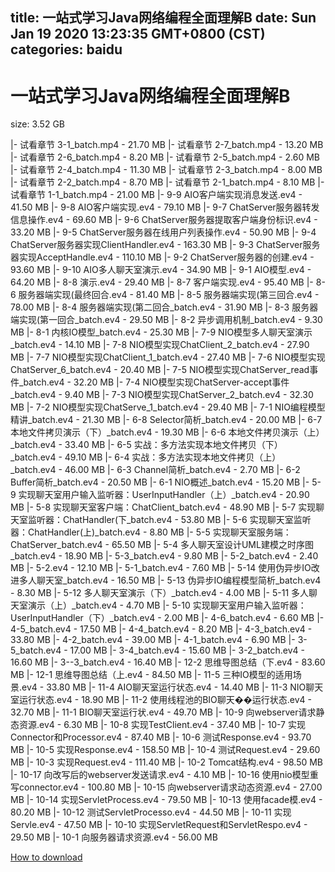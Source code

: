 
title: 一站式学习Java网络编程全面理解B
date: Sun Jan 19 2020 13:23:35 GMT+0800 (CST)    
categories: baidu
---

# 一站式学习Java网络编程全面理解B
size: 3.52 GB
 
 
|- 试看章节 3-1_batch.mp4 - 21.70 MB
|- 试看章节 2-7_batch.mp4 - 13.20 MB
|- 试看章节 2-6_batch.mp4 - 8.20 MB
|- 试看章节 2-5_batch.mp4 - 2.60 MB
|- 试看章节 2-4_batch.mp4 - 11.30 MB
|- 试看章节 2-3_batch.mp4 - 8.00 MB
|- 试看章节 2-2_batch.mp4 - 8.70 MB
|- 试看章节 2-1_batch.mp4 - 8.10 MB
|- 试看章节 1-1_batch.mp4 - 21.00 MB
|- 9-9 AIO客户端实现消息发送.ev4 - 41.50 MB
|- 9-8 AIO客户端实现.ev4 - 79.10 MB
|- 9-7 ChatServer服务器转发信息操作.ev4 - 69.60 MB
|- 9-6 ChatServer服务器提取客户端身份标识.ev4 - 33.20 MB
|- 9-5 ChatServer服务器在线用户列表操作.ev4 - 50.90 MB
|- 9-4 ChatServer服务器实现ClientHandler.ev4 - 163.30 MB
|- 9-3 ChatServer服务器实现AcceptHandle.ev4 - 110.10 MB
|- 9-2 ChatServer服务器的创建.ev4 - 93.60 MB
|- 9-10 AIO多人聊天室演示.ev4 - 34.90 MB
|- 9-1 AIO模型.ev4 - 64.20 MB
|- 8-8 演示.ev4 - 29.40 MB
|- 8-7 客户端实现.ev4 - 95.40 MB
|- 8-6 服务器端实现(最终回合.ev4 - 81.40 MB
|- 8-5 服务器端实现(第三回合.ev4 - 78.00 MB
|- 8-4 服务器端实现(第二回合_batch.ev4 - 31.90 MB
|- 8-3 服务器端实现(第一回合_batch.ev4 - 29.50 MB
|- 8-2 异步调用机制_batch.ev4 - 9.30 MB
|- 8-1 内核IO模型_batch.ev4 - 25.30 MB
|- 7-9 NIO模型多人聊天室演示_batch.ev4 - 14.10 MB
|- 7-8 NIO模型实现ChatClient_2_batch.ev4 - 27.90 MB
|- 7-7 NIO模型实现ChatClient_1_batch.ev4 - 27.40 MB
|- 7-6 NIO模型实现ChatServer_6_batch.ev4 - 20.40 MB
|- 7-5  NIO模型实现ChatServer_read事件_batch.ev4 - 32.20 MB
|- 7-4 NIO模型实现ChatServer-accept事件_batch.ev4 - 9.40 MB
|- 7-3 NIO模型实现ChatServer_2_batch.ev4 - 32.30 MB
|- 7-2 NIO模型实现ChatServe_1_batch.ev4 - 29.40 MB
|- 7-1 NIO编程模型精讲_batch.ev4 - 21.30 MB
|- 6-8 Selector简析_batch.ev4 - 20.00 MB
|- 6-7 本地文件拷贝演示（下）_batch.ev4 - 19.30 MB
|- 6-6 本地文件拷贝演示（上）_batch.ev4 - 33.40 MB
|- 6-5 实战：多方法实现本地文件拷贝（下）_batch.ev4 - 49.10 MB
|- 6-4 实战：多方法实现本地文件拷贝（上）_batch.ev4 - 46.00 MB
|- 6-3 Channel简析_batch.ev4 - 2.70 MB
|- 6-2 Buffer简析_batch.ev4 - 20.50 MB
|- 6-1 NIO概述_batch.ev4 - 15.20 MB
|- 5-9 实现聊天室用户输入监听器：UserInputHandler（上）_batch.ev4 - 20.90 MB
|- 5-8 实现聊天室客户端：ChatClient_batch.ev4 - 48.90 MB
|- 5-7 实现聊天室监听器：ChatHandler(下_batch.ev4 - 53.80 MB
|- 5-6 实现聊天室监听器：ChatHandler(上)_batch.ev4 - 8.80 MB
|- 5-5 实现聊天室服务端：ChatServer_batch.ev4 - 65.50 MB
|- 5-4 多人聊天室设计UML建模之时序图_batch.ev4 - 18.90 MB
|- 5-3_batch.ev4 - 9.80 MB
|- 5-2_batch.ev4 - 2.40 MB
|- 5-2.ev4 - 12.10 MB
|- 5-1_batch.ev4 - 7.60 MB
|- 5-14 使用伪异步IO改进多人聊天室_batch.ev4 - 16.50 MB
|- 5-13 伪异步IO编程模型简析_batch.ev4 - 8.30 MB
|- 5-12 多人聊天室演示（下）_batch.ev4 - 4.00 MB
|- 5-11 多人聊天室演示（上）_batch.ev4 - 4.70 MB
|- 5-10 实现聊天室用户输入监听器：UserInputHandler（下）_batch.ev4 - 2.00 MB
|- 4-6_batch.ev4 - 6.60 MB
|- 4-5_batch.ev4 - 17.50 MB
|- 4-4_batch.ev4 - 8.20 MB
|- 4-3_batch.ev4 - 33.80 MB
|- 4-2_batch.ev4 - 39.00 MB
|- 4-1_batch.ev4 - 6.90 MB
|- 3-5_batch.ev4 - 17.00 MB
|- 3-4_batch.ev4 - 15.60 MB
|- 3-2_batch.ev4 - 16.60 MB
|- 3--3_batch.ev4 - 16.40 MB
|- 12-2 思维导图总结（下.ev4 - 83.60 MB
|- 12-1 思维导图总结（上.ev4 - 84.50 MB
|- 11-5 三种IO模型的适用场景.ev4 - 33.80 MB
|- 11-4 AIO聊天室运行状态.ev4 - 14.40 MB
|- 11-3 NIO聊天室运行状态.ev4 - 18.90 MB
|- 11-2 使用线程池的BIO聊天��运行状态.ev4 - 32.70 MB
|- 11-1 BIO聊天室运行状.ev4 - 49.70 MB
|- 10-9 向webserver请求静态资源.ev4 - 6.30 MB
|- 10-8 实现TestClient.ev4 - 37.40 MB
|- 10-7 实现Connector和Processor.ev4 - 87.40 MB
|- 10-6 测试Response.ev4 - 93.70 MB
|- 10-5 实现Response.ev4 - 158.50 MB
|- 10-4 测试Request.ev4 - 29.60 MB
|- 10-3 实现Request.ev4 - 111.40 MB
|- 10-2 Tomcat结构.ev4 - 98.50 MB
|- 10-17 向改写后的webserver发送请求.ev4 - 4.10 MB
|- 10-16 使用nio模型重写connector.ev4 - 100.80 MB
|- 10-15 向webserver请求动态资源.ev4 - 27.00 MB
|- 10-14 实现ServletProcess.ev4 - 79.50 MB
|- 10-13 使用facade模.ev4 - 80.20 MB
|- 10-12 测试ServletProcesso.ev4 - 44.50 MB
|- 10-11 实现Servle.ev4 - 47.50 MB
|- 10-10 实现ServletRequest和ServletRespo.ev4 - 29.50 MB
|- 10-1 向服务器请求资源.ev4 - 56.00 MB

[How to download](https://bpcam.bemobtrk.com/go/2ceec3aa-1ca2-46d6-b9ff-aaa5c184517c?jno=610)